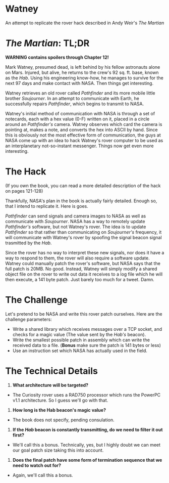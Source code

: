# Watney
An attempt to replicate the rover hack described in Andy Weir's *The Martian*

# *The Martian*: TL;DR
**WARNING contains spoilers through Chapter 12!**

Mark Watney, presumed dead, is left behind by his fellow astronauts alone on
Mars. Injured, but alive, he returns to the crew's 92 sq. ft. base, known as
the *Hab*. Using his engineering know-how, he manages to survive for the next
97 days and make contact with NASA. Then things get interesting.

Watney retrieves an old rover called *Pathfinder* and its more mobile little
brother *Soujourner*. In an attempt to communicate with Earth, he successfully
repairs *Pathfinder*, which begins to transmit to NASA.

Watney's initial method of communication with NASA is through a set of
notecards, each with a hex value (0-F) written on it, placed in a circle around
an *Pathfinder's* camera. Watney observes which card the camera is pointing at,
makes a note, and converts the hex into ASCII by hand. Since this is obviously
not the most effective form of communication, the guys at NASA come up with an
idea to hack Watney's rover computer to be used as an interplanetary
not-so-instant messenger. Things now get even more interesting.

# The Hack
(If you own the book, you can read a more detailed description of the hack on
pages 121-128)

Thankfully, NASA's plan in the book is actually fairly detailed. Enough so,
that I intend to replicate it. Here is goes.

*Pathfinder* can send signals and camera images to NASA as well as communicate
with *Soujourner*. NASA has a way to remotely update *Pathfinder's* software,
but not Watney's rover. The idea is to update *Pathfinder* so that rather than
communicating on *Soujourner's* frequency, it will communicate with Watney's
rover by spoofing the signal beacon signal trasmitted by the *Hab*.

Since the rover has no way to interpret these new signals, nor does it have a
way to respond to them, the rover will also require a software update.
Watney could manually patch the rover's software, but NASA
says that the full patch is 20MB. No good. Instead, Watney will simply modify
a shared object file on the rover to write out data it receives to a log file
which he will then execute, a 141 byte patch. Just barely too much for a tweet.
Damn.

# The Challenge
Let's pretend to be NASA and write this rover patch ourselves. Here are the
challenge parameters:

* Write a shared library which receives messages over a TCP socket, and checks
    for a magic value (The value sent by the *Hab's* beacon).
* Write the smallest possible patch in assembly which can write the received
    data to a file. (**Bonus** make sure the patch is 141 bytes or less)
* Use an instruction set which NASA has actually used in the field.

# The Technical Details

1. **What architecture will be targeted?**
  * The Curiosity rover uses a RAD750 processor which runs the PowerPC v1.1
      architecture. So I guess we'll go with that.
1. **How long is the Hab beacon's magic value?**
  * The book does not specify, pending consulation.
1. **If the *Hab* beacon is constantly transmitting, do we need to filter it
    out first?**
  * We'll call this a bonus. Technically, yes, but I highly doubt we can meet
      our goal patch size taking this into account.
1. **Does the final patch have some form of termination sequence that we need
   to watch out for?**
  * Again, we'll call this a bonus.
